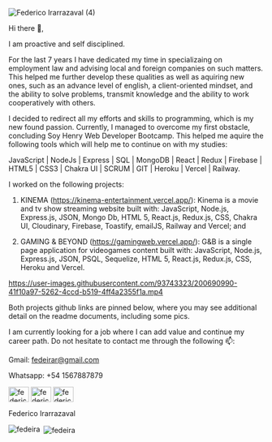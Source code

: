 ![Federico Irarrazaval (4)](https://user-images.githubusercontent.com/93743323/200655183-7cde57c7-154e-4136-87c4-a9b1aa0b6475.png)

Hi there 👋,

I am proactive and self disciplined.

For the last 7 years I have dedicated my time in specializaing on employment law and advising local and foreign companies on such matters. This helped me further develop these qualities as well as aquiring new ones, such as an advance level of english, a client-oriented mindset, and the ability to solve problems, transmit knowledge and the ability to work cooperatively with others.

I decided to redirect all my efforts and skills to programming, which is my new found passion. Currently, I managed to overcome my first obstacle, concluding Soy Henry Web Developer Bootcamp. This helped me aquire the following tools which will help me to continue on with my studies: 

JavaScript | NodeJs | Express | SQL | MongoDB | React | Redux | Firebase | HTML5 | CSS3 | Chakra UI | SCRUM | GIT | Heroku | Vercel | Railway.

I worked on the following projects:

1) KINEMA (https://kinema-entertainment.vercel.app/): Kinema is a movie and tv show streaming website built with: JavaScript, Node.js, Express.js, JSON, Mongo Db, HTML 5, React.js, Redux.js, CSS, Chakra UI, Cloudinary, Firebase, Toastify, emailJS, Railway and Vercel; and

2) GAMING & BEYOND (https://gamingweb.vercel.app/): G&B is a single page application for videogames content built with: JavaScript, Node.js, Express.js, JSON, PSQL, Sequelize, HTML 5, React.js, Redux.js, CSS, Heroku and Vercel.

https://user-images.githubusercontent.com/93743323/200690990-41f10a97-5262-4ccd-b519-4ff4a2355f1a.mp4

Both projects github links are pinned below, where you may see additional detail on the readme documents, including some pics.

I am currently looking for a job where I can add value and continue my career path. Do not hesitate to contact me through the following 📫:

Gmail: fedeirar@gmail.com

Whatsapp: +54 1567887879

<p align="left">
<a href="https://www.linkedin.com/in/federico-irarr%C3%A1zaval-314b89a1" target="blank"><img align="center" src="https://raw.githubusercontent.com/rahuldkjain/github-profile-readme-generator/master/src/images/icons/Social/linked-in-alt.svg" alt="federico irarrázaval" height="30" width="40" /></a>
<a href="https://www.instagram.com/fedeira/" target="blank"><img align="center" src="https://raw.githubusercontent.com/rahuldkjain/github-profile-readme-generator/master/src/images/icons/Social/instagram.svg" alt="federico irarrázaval" height="30" width="40" /></a>
<a href="https://www.facebook.com/fede.irarrazaval" target="blank"><img align="center" src="https://raw.githubusercontent.com/rahuldkjain/github-profile-readme-generator/master/src/images/icons/Social/facebook.svg" alt="federico irarrázaval" height="30" width="40" /></a>
</p>

Federico Irarrazaval

<p><img align="left" src="https://github-readme-stats.vercel.app/api/top-langs?username=fedeira&show_icons=true&locale=en&layout=compact" alt="fedeira" /></p>

<p>&nbsp;<img align="center" src="https://github-readme-stats.vercel.app/api?username=fedeira&show_icons=true&locale=en" alt="fedeira" /></p>
